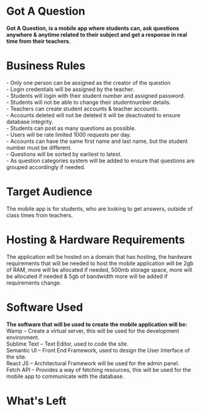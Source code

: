 # Got A Question

**Got A Question, is a mobile app where students can, ask questions anywhere & anytime related to their subject and get a response in real time from their teachers.**

<h1>Business Rules</h1>
- Only one person can be assigned as the creator of the question
<br>
-	Login credentials will be assigned by the teacher.
<br>
-	Students will login with their student number and assigned password.
<br>
-	Students will not be able to change their studentnumber details.
<br>
-	Teachers can create student accounts & teacher accounts.
<br>
-	Accounts deleted will not be deleted it will be deactivated to ensure database integrity.
<br>
-	Students can post as many questions as possible.
<br>
-	Users will be rate limited 1000 requests per day.
<br>
-	Accounts can have the same first name and last name, but the student number must be different.
<br>
-	Questions will be sorted by earliest to latest.
<br>
-	As question categories system will be added to ensure that questions are grouped accordingly if needed.

<h1>Target Audience</h1>
The mobile app is for students, who are looking to get answers, outside of class times from teachers.

<h1>Hosting & Hardware Requirements</h1>
The application will be hosted on a domain that has hosting, the hardware requirements that will be needed to host the mobile application will be 2gb of RAM, more will be allocated if needed, 500mb storage space, more will be allocated if needed & 5gb of bandwidth more will be added if requirements change.

<h1>Software Used</h1>

**The software that will be used to create the mobile application will be:**
Wamp – Create a virtual server, this will be used for the development environment.
<br>
Sublime Text – Text Editor, used to code the site.
<br>
Semantic UI – Front End Framework, used to design the User Interface of the site.
<br>
React JS – Architectural Framework will be used for the admin panel.
<br>
Fetch API – Provides a way of fetching resources, this will be used for the mobile app to communicate with the database.
<br>

<h1>What's Left</h1>

